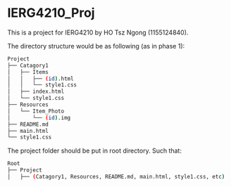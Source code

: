# IERG4210_Proj
This is a project for IERG4210 by HO Tsz Ngong (1155124840).

The directory structure would be as following (as in phase 1):

```bash
Project
├── Catagory1
│   ├── Items
│   │   ├── (id).html
│   │   └── style1.css
│   ├── index.html
│   └── style1.css
├── Resources
│   └── Item_Photo
│       └── (id).img
├── README.md
├── main.html
└── style1.css
```

The project folder should be put in root directory. Such that:

```bash
Root
├── Project
│   ├── (Catagory1, Resources, README.md, main.html, style1.css, etc)
```